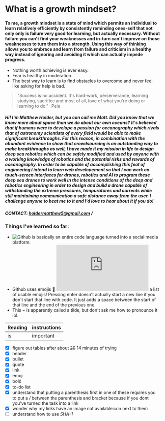 # What is a growth mindset?

#### To me, a growth mindset is a state of mind which permits an individual to learn relatively efficiently by consistently reminding ones-self that not only only is failure very good for learning, but actually necessary. Without failure you can't find your weaknesses and in-turn can't improve on those weaknesses to turn them into a strength. Using this way of thinking allows you to embrace and learn from failure and criticism in a healthy way instead of ignoring and avoiding it which can actually **impede** progress.

- Nothing worth achieving is ever easy.
- Fear is healthy in moderation.
- The best way to learn is to find obstacles to overcome and never feel like asking for help is bad.

> "Success is no accident. It's hard-work, perserverance, learning studying, sacrifice and most of all, love of what you're doing or learning to do." -Pele

##### Hi! I'm Matthew Holder, but you can call me Matt. Did you know that we know more about space than we do about our own oceans? It's believed that if humans were to develope a passion for oceanography which rivals that of astronomy scientists of every field would be able to make significant breakthroughs. For this reason, in combination with the abundant evidence to show that crowdsourcing is an outstanding way to make breakthroughs as well, I have made it my mission in life to design deep sea robotics which can be safely modified and used by anyone with a working knowledge of robotics and the potential risks and rewards of oceanography. In order to be capable of accomplishing this feat of engineering I intend to learn web developement so that I can work on touch-screen interfaces for drones, robotics and AI to program these deep sea drones to work well in the intense conditions of the deep and robotics engineering in order to design and build a drone capable of withstanding the extreme pressures, tempuratures and currents while still maintaining communication a safe distance away from the user. I challenge anyone to beat me to it and I'd love to hear about it if you do!

##### CONTACT: holdermatthew5@gmail.com / 

### Things I've learned so far:
- ![Github](https://github.com/holdermatthew5) is basically an entire code language turned into a social media platform.
- Github uses emojis :shushing_face:
  ![Here's](https://github.com/ikatyang/emoji-cheat-sheet/blob/master/README.md) a list of usable emojis!
Pressing enter doesn't actually start a new line if you don't start that line with code. It just adds a space between the start of that line and the end of the previous one.
- This ~ is apparently called a tilde, but don't ask me how to pronounce it lol.

| Reading | instructions |
| ------ | ------ |
| is | important |
- [X] figure out tables after about ~~20~~ 14 minutes of trying
- [X] header
- [X] bullet
- [X] quote
- [X] link
- [X] emoji
- [X] bold
- [X] to-do list
- [X] understand that putting a parenthesis first in one of these requires you to put a */* between the parenthesis and bracket because if you dont you've turned the task into a link
- [x] wonder why my links have an image not availableicon next to them
- [ ] understand how to use *SHA-1*
